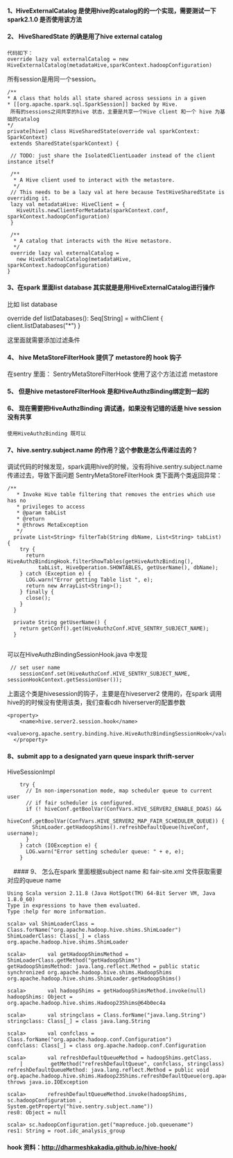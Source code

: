  #### 1、HiveExternalCatalog 是使用hive的catalog的的一个实现，需要测试一下spark2.1.0 是否使用该方法

####  2、 HiveSharedState 的确是用了hive  external catalog 
    代码如下：
    override lazy val externalCatalog = new HiveExternalCatalog(metadataHive,sparkContext.hadoopConfiguration)
 所有session是用同一个session。
 ```
/**
 * A class that holds all state shared across sessions in a given
 * [[org.apache.spark.sql.SparkSession]] backed by Hive.
  所有的sessions之间共享的hive 状态，主要是共享一个Hive client 和一个 hive 为基础的catalog
 */
private[hive] class HiveSharedState(override val sparkContext: SparkContext)
  extends SharedState(sparkContext) {

  // TODO: just share the IsolatedClientLoader instead of the client instance itself

  /**
   * A Hive client used to interact with the metastore.
   */
  // This needs to be a lazy val at here because TestHiveSharedState is overriding it.
  lazy val metadataHive: HiveClient = {
    HiveUtils.newClientForMetadata(sparkContext.conf, sparkContext.hadoopConfiguration)
  }

  /**
   * A catalog that interacts with the Hive metastore.
   */
  override lazy val externalCatalog =
    new HiveExternalCatalog(metadataHive, sparkContext.hadoopConfiguration)
}
```
####  3、在spark 里面list database 其实就是是用HiveExternalCatalog进行操作

 比如 list database

override def listDatabases(): Seq[String] = withClient {
    client.listDatabases("*")
  }

这里面就需要添加过滤条件

#### 4、  hive  MetaStoreFilterHook 提供了 metastore的 hook 钩子

在sentry 里面：
     SentryMetaStoreFilterHook 使用了这个方法过滤 metastore



 #### 5、 但是hive metastoreFilterHook 是和HiveAuthzBinding绑定到一起的



#### 6、 现在需要把HiveAuthzBinding 调试通，如果没有记错的话是 hive session 没有共享 

    使用HiveAuthzBinding 既可以
    
#### 7、hive.sentry.subject.name 的作用？这个参数是怎么传递过去的？
调试代码的时候发现，spark调用hive的时候，没有将hive.sentry.subject.name 传递过去，导致下面问题
SentryMetaStoreFilterHook 类下面两个类返回异常：
```
/**
   * Invoke Hive table filtering that removes the entries which use has no
   * privileges to access
   * @param tabList
   * @return
   * @throws MetaException
   */
  private List<String> filterTab(String dbName, List<String> tabList) {
    try {
      return HiveAuthzBindingHook.filterShowTables(getHiveAuthzBinding(),
          tabList, HiveOperation.SHOWTABLES, getUserName(), dbName);
    } catch (Exception e) {
      LOG.warn("Error getting Table list ", e);
      return new ArrayList<String>();
    } finally {
      close();
    }
  }

  private String getUserName() {
    return getConf().get(HiveAuthzConf.HIVE_SENTRY_SUBJECT_NAME);
  }
  
```


可以在HiveAuthzBindingSessionHook.java 中发现
```
 // set user name
    sessionConf.set(HiveAuthzConf.HIVE_SENTRY_SUBJECT_NAME, sessionHookContext.getSessionUser());
```
上面这个类是hivesession的钩子，主要是在hiveserver2 使用的，在spark 调用hive的的时候没有使用该类，我们查看cdh hiverserver的配置参数
```
<property>
    <name>hive.server2.session.hook</name>
    <value>org.apache.sentry.binding.hive.HiveAuthzBindingSessionHook</value>
  </property>
```

#### 8、submit app to a designated yarn queue  inspark thrift-server 

HiveSessionImpl
```
    try {
      // In non-impersonation mode, map scheduler queue to current user
      // if fair scheduler is configured.
      if (! hiveConf.getBoolVar(ConfVars.HIVE_SERVER2_ENABLE_DOAS) &&
        hiveConf.getBoolVar(ConfVars.HIVE_SERVER2_MAP_FAIR_SCHEDULER_QUEUE)) {
        ShimLoader.getHadoopShims().refreshDefaultQueue(hiveConf, username);
      }
    } catch (IOException e) {
      LOG.warn("Error setting scheduler queue: " + e, e);
    }
```
　#### 9、 怎么在spark 里面根据subject name 和 fair-site.xml 文件获取需要对应的queue name
 
 ```
 Using Scala version 2.11.8 (Java HotSpot(TM) 64-Bit Server VM, Java 1.8.0_60)
Type in expressions to have them evaluated.
Type :help for more information.

scala> val ShimLoaderClass = Class.forName("org.apache.hadoop.hive.shims.ShimLoader")
ShimLoaderClass: Class[_] = class org.apache.hadoop.hive.shims.ShimLoader

scala>       val getHadoopShimsMethod = ShimLoaderClass.getMethod("getHadoopShims")
getHadoopShimsMethod: java.lang.reflect.Method = public static synchronized org.apache.hadoop.hive.shims.HadoopShims org.apache.hadoop.hive.shims.ShimLoader.getHadoopShims()

scala>       val hadoopShims = getHadoopShimsMethod.invoke(null)
hadoopShims: Object = org.apache.hadoop.hive.shims.Hadoop23Shims@64b0ec4a

scala>       val stringclass = Class.forName("java.lang.String")
stringclass: Class[_] = class java.lang.String

scala>       val confclass = Class.forName("org.apache.hadoop.conf.Configuration")
confclass: Class[_] = class org.apache.hadoop.conf.Configuration

scala>       val refreshDefaultQueueMethod = hadoopShims.getClass.
     |         getMethod("refreshDefaultQueue", confclass, stringclass)
refreshDefaultQueueMethod: java.lang.reflect.Method = public void org.apache.hadoop.hive.shims.Hadoop23Shims.refreshDefaultQueue(org.apache.hadoop.conf.Configuration,java.lang.String) throws java.io.IOException

scala>       refreshDefaultQueueMethod.invoke(hadoopShims, sc.hadoopConfiguration , System.getProperty("hive.sentry.subject.name"))
res0: Object = null

scala> sc.hadoopConfiguration.get("mapreduce.job.queuename")
res1: String = root.idc_analysis_group

 ```


#### hook 资料：http://dharmeshkakadia.github.io/hive-hook/
